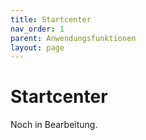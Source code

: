 ```yaml
---
title: Startcenter
nav_order: 1
parent: Anwendungsfunktionen
layout: page
---
```


# Startcenter

Noch in Bearbeitung.

